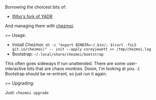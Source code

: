 Borrowing the choicest bits of:
* [lfilho's fork of YADR](https://github.com/lfilho/dotfiles.git)

And managing them with [chezmoi](https://www.chezmoi.io/).

== Usage:

  + Install Chezmoi:
    `sh -c "export BINDIR=~/.bin/; $(curl -fsLS git.io/chezmoi)" -- init --apply coreyjewett >> /tmp/chezmoi.log`
  + Bootstrap:
    `~/.local/share/chezmoi/bootstrap`

This often goes sideways if run unattended. There are some user-interactive bits that are chaos monkies. Doom, I'm looking at you. :(
Bootstrap should be re-entrant, so just run it again.

== Upgrading:

Just: `chezmoi upgrade`
